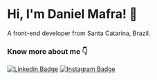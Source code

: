 # Hi, I'm Daniel Mafra! 👋

A front-end developer from Santa Catarina, Brazil.

### Know more about me 👇

[![Linkedin Badge](https://img.shields.io/badge/linkedin-%230077B5.svg?&style=for-the-badge&logo=linkedin&logoColor=white&link=https://www.linkedin.com/in/daniel-mafra/)](https://www.linkedin.com/in/daniel-mafra/)
[![Instagram Badge](https://img.shields.io/badge/instagram-%23E4405F.svg?&style=for-the-badge&logo=instagram&logoColor=white&link=https://www.instagram.com/danielmafraoficial/)](https://www.instagram.com/danielmafraoficial/)

